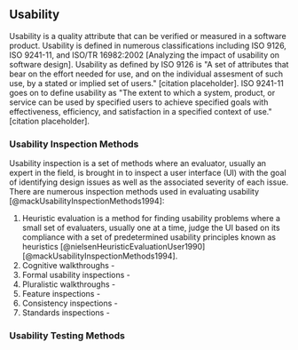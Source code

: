 ## Usability
Usability is a quality attribute that can be verified or measured in a software product. Usability is defined in numerous classifications including ISO 9126, ISO 9241-11, and ISO/TR 16982:2002 [Analyzing the impact of usability on software design]. Usability as defined by ISO 9126 is "A set of attributes that bear on the effort needed for use, and on the individual assesment of such use, by a stated or implied set of users." [citation placeholder]. ISO 9241-11 goes on to define usability as "The extent to which a system, product, or service can be used by specified users to achieve specified goals with effectiveness, efficiency, and satisfaction in a specified context of use." [citation placeholder].

### Usability Inspection Methods

Usability inspection is a set of methods where an evaluator, usually an expert in the field, is brought in to inspect a user interface (UI) with the goal of identifying design issues as well as the associated severity of each issue. There are numerous inspection methods used in evaluating usability [@mackUsabilityInspectionMethods1994]:

1. Heuristic evaluation is a method for finding usability problems where a small set of evaluaters, usually one at a time, judge the UI based on its compliance with a set of predetermined usability principles known as heuristics [@nielsenHeuristicEvaluationUser1990][@mackUsabilityInspectionMethods1994].
3. Cognitive walkthroughs - 
4. Formal usability inspections - 
5. Pluralistic walkthroughs -
6. Feature inspections - 
7. Consistency inspections - 
8. Standards inspections - 

### Usability Testing Methods